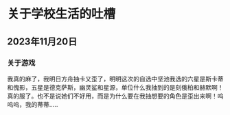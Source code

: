 # 关于学校生活的吐槽

## 2023年11月20日

### 关于游戏

我真的麻了，我明日方舟抽卡又歪了，明明这次的自选中坚池我选的六星是斯卡蒂和傀影，五星是德克萨斯，幽灵鲨和星源，单位什么我抽到的是刻俄柏和赫默啊！真的服了。也不是说她们不好用，而是为什么要在我抽想要的角色是歪出来啊！呜呜呜，我的蒂蒂.....